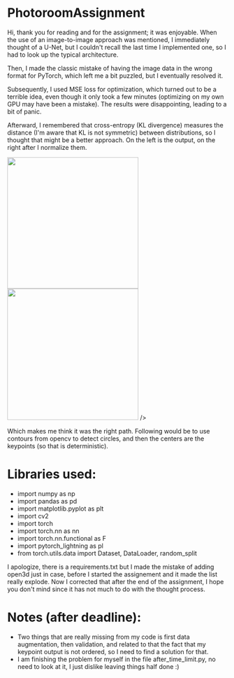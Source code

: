 # PhotoroomAssignment

Hi, thank you for reading and for the assignment; it was enjoyable. When the use of an image-to-image approach was mentioned, I immediately thought of a U-Net, but I couldn't recall the last time I implemented one, so I had to look up the typical architecture.

Then, I made the classic mistake of having the image data in the wrong format for PyTorch, which left me a bit puzzled, but I eventually resolved it.

Subsequently, I used MSE loss for optimization, which turned out to be a terrible idea, even though it only took a few minutes (optimizing on my own GPU may have been a mistake). The results were disappointing, leading to a bit of panic.

Afterward, I remembered that cross-entropy (KL divergence) measures the distance (I'm aware that KL is not symmetric) between distributions, so I thought that might be a better approach. On the left is the output, on the right after I normalize them. 

<p>
  <img src="https://github.com/szat/PhotoroomAssignment/assets/5555551/37948acd-71ac-4d4b-8bd9-d152325994e5"
 width="300" height="300" />
  <img src="https://github.com/szat/PhotoroomAssignment/assets/5555551/cbda79d4-6f4e-48af-9460-784eae9731ad"
 width="300" height="300" />
 />

Which makes me think it was the right path. Following would be to use contours from opencv to detect circles, and then the centers are the keypoints (so that is deterministic). 

# Libraries used:

- import numpy as np
- import pandas as pd
- import matplotlib.pyplot as plt
- import cv2
- import torch
- import torch.nn as nn
- import torch.nn.functional as F
- import pytorch_lightning as pl
- from torch.utils.data import Dataset, DataLoader, random_split

I apologize, there is a requirements.txt but I made the mistake of adding open3d just in case, before I started the assignement and it made the list really explode. Now I corrected that after the end of the assignment, I hope you don't mind since it has not much to do with the thought process. 

# Notes (after deadline):
- Two things that are really missing from my code is first data augmentation, then validation, and related to that the fact that my keypoint output is not ordered, so I need to find a solution for that. 
- I am finishing the problem for myself in the file after_time_limit.py, no need to look at it, I just dislike leaving things half done :)
